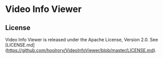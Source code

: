 # Video Info Viewer

## License

Video Info Viewer is released under the Apache License, Version 2.0. See [LICENSE.md] (https://github.com/hoolrory/VideoInfoViewer/blob/master/LICENSE.md).